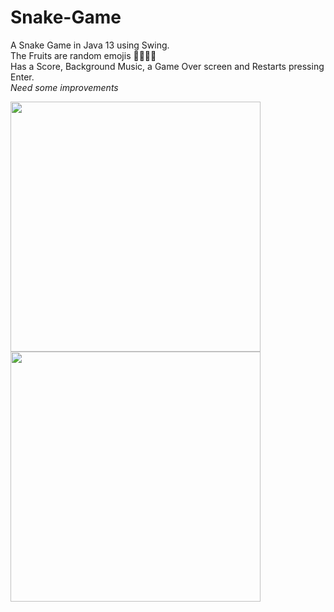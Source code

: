 # Snake-Game
A Snake Game in Java 13 using Swing.</br>
The Fruits are random emojis 🍇🍈🍉🍊</br>
Has a Score, Background Music, a Game Over screen and Restarts pressing Enter.</br>*Need some improvements* </br>
<div class="row">
  <div class="column">
<img src="https://user-images.githubusercontent.com/89407722/212569779-4e9ccdbf-3a8f-4b58-b150-a17245e578e1.png" width="400" height="400" />
<img src="https://user-images.githubusercontent.com/89407722/212569939-844c4560-e003-43e1-a89f-8b9905dec158.png" width="400" height="400" />
</div>

